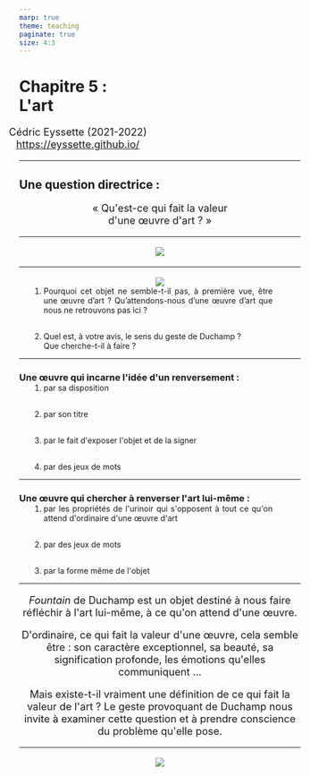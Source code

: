 ```yaml
---
marp: true
theme: teaching
paginate: true
size: 4:3
---
```


<!-- _class: titre -->

# Chapitre 5 : <br>L'art <!-- fit -->
Cédric Eyssette (2021-2022)
https://eyssette.github.io/


---
<!-- _class:  -->
<style scoped>
h2 {font-size:1.4em}
p {margin-top:1em; text-align:center; font-size:1.3em}
</style>
## Une question directrice :

« Qu'est-ce qui fait la valeur<br>d'une œuvre d'art ? »

---
<!-- _class: i1t0 pp -->

![](https://www.tate.org.uk/art/images/work/T/T07/T07573_10.jpg)


---
<!-- _class: i1t1 horizontal f-->
<style scoped>
p:nth-of-type(1){width:350px!important; margin-left:-70px!important}
ol {margin-left:20px!important; margin-top:-30px!important}
ol li{width:410px!important; text-align:justify; margin-top:30px!important}
</style>
![](https://www.tate.org.uk/art/images/work/T/T07/T07573_10.jpg)

1) Pourquoi cet objet ne semble-t-il pas, à première vue, être une œuvre d’art ? Qu’attendons-nous d’une œuvre d’art que nous ne retrouvons pas ici ?
2) Quel est, à votre avis, le sens du geste de Duchamp ? <br>Que cherche-t-il à faire ?

<!--

https://raw.githubusercontent.com/eyssette/graphviz-examples/master/diagram/fountain-duchamp.svg


Fountain de Duchamp est un objet destiné à nous faire réfléchir à l'art lui-même, à ce qu'on attend d'une œuvre. Si Duchamp choisit un urinoir, qui n'est qu'un objet commun, utile, laid, sans signification, sans originalité, qui ne suscite aucune émotion si ce n'est de dégoût, c'est justement parce que cet objet n'a aucune des caractéristiques que nous attendons généralement lorsque nous sommes face à une œuvre d'art.

D'ordinaire, ce qui fait la valeur d'une œuvre, cela semble être : son caractère exceptionnel, sa beauté, sa signication profonde, les émotions qu'elles communiquent … Mais existe-t-il vraiment une définition de ce qui fait la valeur de l'art ? Le geste provoquant de Duchamp nous invite à examiner cette question et à prendre conscience du problème qu'elle pose.
 -->


---
<!-- _class:  -->
### Une œuvre qui incarne l'idée d'un renversement :

1) par sa disposition
2) par son titre
3) par le fait d'exposer l'objet et de la signer
4) par des jeux de mots

<!-- 
1) l'urinoir est renversé
2) une fontaine, qui fait jaillir un liquide clair et pur, est l'inverse d'un urinoir
3) cet acte renverse le statut de cet objet (il n'est plus un objet commun et utile, il devient une œuvre à contempler)
4) le prénom de l'artiste “Richard” évoque la richesse, tandis que “R.Mutt” évoque Armut qui signifie la pauvreté en allemand
-->


---
<!-- _class:  -->
### Une œuvre qui chercher à renverser l'art lui-même :

1) par les propriétés de l'urinoir qui s'opposent à tout ce qu'on attend d'ordinaire d'une œuvre d'art
2) par des jeux de mots
3) par la forme même de l'objet

<!-- 
1) c'est un objet pauvre, sans qualités, sans expression, sans originalité, seulement fonctionnel, sans signification, qui ne suscite aucune émotion si ce n'est de dégoût, et n'est pas le fruit de la créativité d'un artiste génial
2) “R.Mutt” peut évoquer “art mute” qui désigne le fait que l'art change et échappe aux tentatives de le définir ;
3° “R.Mutt”, si on le renverse donne “Mutter”, qui signifie la mère en allemand, or la forme de l'urinoir peut évoquer un renversement de la représentation traditionnelle de la Vierge à l'Enfant
-->


---
<!-- _class: fppp -->

<span data-marpit-fragment="1">_Fountain_ de Duchamp est un objet destiné à nous faire réfléchir à l'art lui-même, à ce qu'on attend d'une œuvre.</span>

<span data-marpit-fragment="2">D'ordinaire, ce qui fait la valeur d'une œuvre, cela semble être : son caractère exceptionnel, sa beauté, sa signification profonde, les émotions qu'elles communiquent …</span>

<span data-marpit-fragment="3">Mais existe-t-il vraiment une définition de ce qui fait la valeur de l'art ? Le geste provoquant de Duchamp nous invite à examiner cette question et à prendre conscience du problème qu'elle pose.</span>


---
<!-- _class: i1t0 -->

![](https://lh6.googleusercontent.com/VhqMNjnEXEWxdAHUwizxeY3OXGaeo1QlxiGRdI239Y4xfAUIVmAQSig3HhmIOpkPGLSLgzT7p29U_pABBjFURhVknjCAXkrtKPMrbXtwBlU5sxw9GsBzi_K927TH5ZigvNH-6ZuPylA)